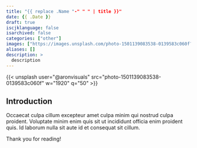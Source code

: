 ```yaml
---
title: "{{ replace .Name "-" " " | title }}"
date: {{ .Date }}
draft: true
iscjklanguage: false
isarchived: false
categories: ["other"]
images: ["https://images.unsplash.com/photo-1501139083538-0139583c060f?w=1920&q=50"]
aliases: []
description: >
  description
---
```


{{< unsplash user="@aronvisuals" src="photo-1501139083538-0139583c060f" w="1920" q="50" >}}

## Introduction

Occaecat culpa cillum excepteur amet culpa minim qui nostrud culpa proident. Voluptate minim enim quis sit ut incididunt officia enim proident quis. Id laborum nulla sit aute id et consequat sit cillum.

Thank you for reading!
